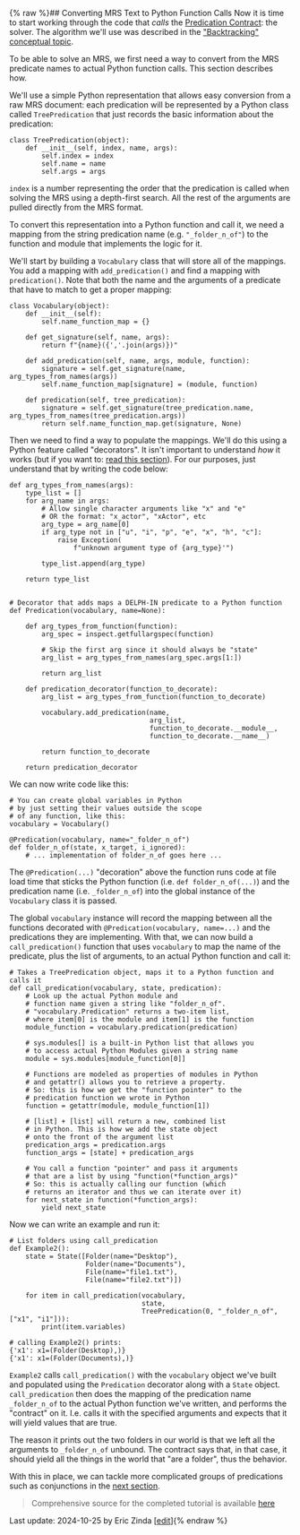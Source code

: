 {% raw %}## Converting MRS Text to Python Function Calls
Now it is time to start working through the code that *calls* the [Predication Contract](https://blog.inductorsoftware.com/Perplexity/home/pxint/pxint0010PredicationContract): the solver.  The algorithm we'll use was described in the ["Backtracking" conceptual topic](https://blog.inductorsoftware.com/Perplexity/home/devcon/devcon0010MRSSolver).

To be able to solve an MRS, we first need a way to convert from the MRS predicate names to actual Python function calls. This section describes how.

We'll use a simple Python representation that allows easy conversion from a raw MRS document: each predication will be represented by a Python class called `TreePredication` that just records the basic information about the predication:

```
class TreePredication(object):
    def __init__(self, index, name, args):
        self.index = index
        self.name = name
        self.args = args
```
`index` is a number representing the order that the predication is called when solving the MRS using a depth-first search. All the rest of the arguments are pulled directly from the MRS format.

To convert this representation into a Python function and call it, we need a mapping from the string predication name (e.g. `"_folder_n_of"`) to the function and module that implements the logic for it. 

We'll start by building a `Vocabulary` class that will store all of the mappings. You add a mapping with `add_predication()` and find a mapping with `predication()`. Note that both the name and the arguments of a predicate that have to match to get a proper mapping:

```
class Vocabulary(object):
    def __init__(self):
        self.name_function_map = {}

    def get_signature(self, name, args):
        return f"{name}({','.join(args)})"

    def add_predication(self, name, args, module, function):
        signature = self.get_signature(name, arg_types_from_names(args))
        self.name_function_map[signature] = (module, function)

    def predication(self, tree_predication):
        signature = self.get_signature(tree_predication.name, arg_types_from_names(tree_predication.args))
        return self.name_function_map.get(signature, None)
```

Then we need to find a way to populate the mappings. We'll do this using a Python feature called "decorators". It isn't important to understand *how* it works (but if you want to: [read this section](https://blog.inductorsoftware.com/Perplexity/home/pxint/pxint03000PythonDecorators)). For our purposes, just understand that by writing the code below:

```
def arg_types_from_names(args):
    type_list = []
    for arg_name in args:
        # Allow single character arguments like "x" and "e"
        # OR the format: "x_actor", "xActor", etc
        arg_type = arg_name[0]
        if arg_type not in ["u", "i", "p", "e", "x", "h", "c"]:
            raise Exception(
                f"unknown argument type of {arg_type}'")

        type_list.append(arg_type)

    return type_list


# Decorator that adds maps a DELPH-IN predicate to a Python function
def Predication(vocabulary, name=None):

    def arg_types_from_function(function):
        arg_spec = inspect.getfullargspec(function)

        # Skip the first arg since it should always be "state"
        arg_list = arg_types_from_names(arg_spec.args[1:])

        return arg_list

    def predication_decorator(function_to_decorate):
        arg_list = arg_types_from_function(function_to_decorate)

        vocabulary.add_predication(name,
                                   arg_list,
                                   function_to_decorate.__module__,
                                   function_to_decorate.__name__)

        return function_to_decorate

    return predication_decorator
```

We can now write code like this:

```
# You can create global variables in Python
# by just setting their values outside the scope
# of any function, like this:
vocabulary = Vocabulary()

@Predication(vocabulary, name="_folder_n_of")
def folder_n_of(state, x_target, i_ignored):
    # ... implementation of folder_n_of goes here ...
```

The `@Predication(...)` "decoration" above the function runs code at file load time that sticks the Python function (i.e. `def folder_n_of(...)`) and the predication name (i.e. `_folder_n_of`) into the global instance of the `Vocabulary` class it is passed. 

The global `vocabulary` instance will record the mapping between all the functions decorated with `@Predication(vocabulary, name=...)` and the predications they are implementing. With that, we can now build a `call_predication()` function that uses `vocabulary` to map the name of the predicate, plus the list of arguments, to an actual Python function and call it:

```
# Takes a TreePredication object, maps it to a Python function and calls it
def call_predication(vocabulary, state, predication):
    # Look up the actual Python module and
    # function name given a string like "folder_n_of".
    # "vocabulary.Predication" returns a two-item list,
    # where item[0] is the module and item[1] is the function
    module_function = vocabulary.predication(predication)

    # sys.modules[] is a built-in Python list that allows you
    # to access actual Python Modules given a string name
    module = sys.modules[module_function[0]]

    # Functions are modeled as properties of modules in Python
    # and getattr() allows you to retrieve a property.
    # So: this is how we get the "function pointer" to the
    # predication function we wrote in Python
    function = getattr(module, module_function[1])

    # [list] + [list] will return a new, combined list
    # in Python. This is how we add the state object
    # onto the front of the argument list
    predication_args = predication.args
    function_args = [state] + predication_args

    # You call a function "pointer" and pass it arguments
    # that are a list by using "function(*function_args)"
    # So: this is actually calling our function (which
    # returns an iterator and thus we can iterate over it)
    for next_state in function(*function_args):
        yield next_state
```

Now we can write an example and run it:

```
# List folders using call_predication
def Example2():
    state = State([Folder(name="Desktop"),
                   Folder(name="Documents"),
                   File(name="file1.txt"),
                   File(name="file2.txt")])

    for item in call_predication(vocabulary,
                                 state,
                                 TreePredication(0, "_folder_n_of", ["x1", "i1"])):
        print(item.variables)
        
# calling Example2() prints:
{'x1': x1=(Folder(Desktop),)}
{'x1': x1=(Folder(Documents),)}
```

`Example2` calls `call_predication()` with the `vocabulary` object we've built and populated using the `Predication` decorator along with a `State` object.  `call_predication` then does the mapping of the predication name `_folder_n_of` to the actual Python function we've written, and performs the "contract" on it.  I.e. calls it with the specified arguments and expects that it will yield values that are true.

The reason it prints out the two folders in our world is that we left all the arguments to `_folder_n_of` unbound. The contract says that, in that case, it should yield all the things in the world that "are a folder", thus the behavior.

With this in place, we can tackle more complicated groups of predications such as conjunctions in the [next section](https://blog.inductorsoftware.com/Perplexity/home/pxint/pxint0050Conjunctions).

> Comprehensive source for the completed tutorial is available [here](https://github.com/EricZinda/Perplexity/tree/main/samples/hello_world)

Last update: 2024-10-25 by Eric Zinda [[edit](https://github.com/EricZinda/Perplexity/edit/main/docs/pxint/pxint0040BuildSolver.md)]{% endraw %}